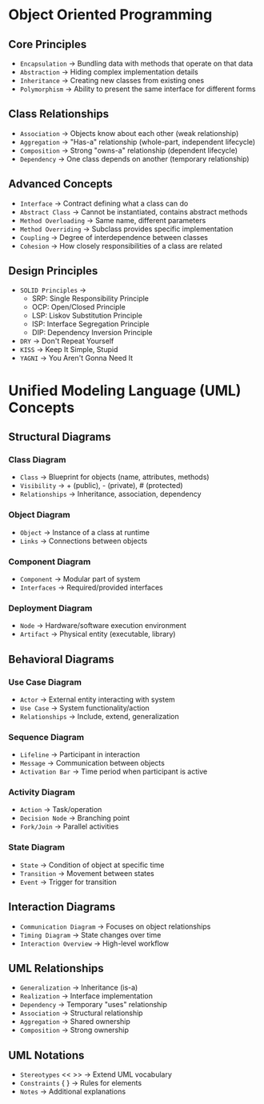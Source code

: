 # Object Oriented Programming

## Core Principles
- `Encapsulation` → Bundling data with methods that operate on that data  
- `Abstraction` → Hiding complex implementation details  
- `Inheritance` → Creating new classes from existing ones  
- `Polymorphism` → Ability to present the same interface for different forms  

## Class Relationships
- `Association` → Objects know about each other (weak relationship)  
- `Aggregation` → "Has-a" relationship (whole-part, independent lifecycle)  
- `Composition` → Strong "owns-a" relationship (dependent lifecycle)  
- `Dependency` → One class depends on another (temporary relationship)  

## Advanced Concepts
- `Interface` → Contract defining what a class can do  
- `Abstract Class` → Cannot be instantiated, contains abstract methods  
- `Method Overloading` → Same name, different parameters  
- `Method Overriding` → Subclass provides specific implementation  
- `Coupling` → Degree of interdependence between classes  
- `Cohesion` → How closely responsibilities of a class are related  

## Design Principles
- `SOLID Principles` → 
  - SRP: Single Responsibility Principle  
  - OCP: Open/Closed Principle  
  - LSP: Liskov Substitution Principle  
  - ISP: Interface Segregation Principle  
  - DIP: Dependency Inversion Principle  
- `DRY` → Don't Repeat Yourself  
- `KISS` → Keep It Simple, Stupid  
- `YAGNI` → You Aren't Gonna Need It  

# Unified Modeling Language (UML) Concepts

## Structural Diagrams
### Class Diagram
- `Class` → Blueprint for objects (name, attributes, methods)  
- `Visibility` → + (public), - (private), # (protected)  
- `Relationships` → Inheritance, association, dependency  

### Object Diagram
- `Object` → Instance of a class at runtime  
- `Links` → Connections between objects  

### Component Diagram
- `Component` → Modular part of system  
- `Interfaces` → Required/provided interfaces  

### Deployment Diagram
- `Node` → Hardware/software execution environment  
- `Artifact` → Physical entity (executable, library)  

## Behavioral Diagrams
### Use Case Diagram
- `Actor` → External entity interacting with system  
- `Use Case` → System functionality/action  
- `Relationships` → Include, extend, generalization  

### Sequence Diagram
- `Lifeline` → Participant in interaction  
- `Message` → Communication between objects  
- `Activation Bar` → Time period when participant is active  

### Activity Diagram
- `Action` → Task/operation  
- `Decision Node` → Branching point  
- `Fork/Join` → Parallel activities  

### State Diagram
- `State` → Condition of object at specific time  
- `Transition` → Movement between states  
- `Event` → Trigger for transition  

## Interaction Diagrams
- `Communication Diagram` → Focuses on object relationships  
- `Timing Diagram` → State changes over time  
- `Interaction Overview` → High-level workflow  

## UML Relationships
- `Generalization` → Inheritance (is-a)  
- `Realization` → Interface implementation  
- `Dependency` → Temporary "uses" relationship  
- `Association` → Structural relationship  
- `Aggregation` → Shared ownership  
- `Composition` → Strong ownership  

## UML Notations
- `Stereotypes` << >> → Extend UML vocabulary  
- `Constraints` { } → Rules for elements  
- `Notes` → Additional explanations  
